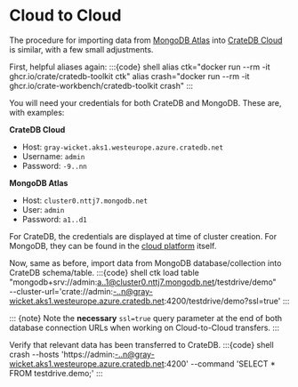# Cloud to Cloud

The procedure for importing data from [MongoDB Atlas] into [CrateDB Cloud] is
similar, with a few small adjustments.

First, helpful aliases again:
:::{code} shell
alias ctk="docker run --rm -it ghcr.io/crate/cratedb-toolkit ctk"
alias crash="docker run --rm -it ghcr.io/crate-workbench/cratedb-toolkit crash"
:::

You will need your credentials for both CrateDB and MongoDB. 
These are, with examples:

**CrateDB Cloud**
* Host: ```gray-wicket.aks1.westeurope.azure.cratedb.net```
* Username: ```admin```
* Password: ```-9..nn```

**MongoDB Atlas**
  * Host: ```cluster0.nttj7.mongodb.net```
  * User: ```admin```
  * Password: ```a1..d1```

For CrateDB, the credentials are displayed at time of cluster creation.
For MongoDB, they can be found in the [cloud platform] itself.

Now, same as before, import data from MongoDB database/collection into 
CrateDB schema/table.
:::{code} shell
ctk load table \
  "mongodb+srv://admin:a..1@cluster0.nttj7.mongodb.net/testdrive/demo" \
  --cluster-url='crate://admin:-..n@gray-wicket.aks1.westeurope.azure.cratedb.net:4200/testdrive/demo?ssl=true'
:::

::: {note}
Note the **necessary** `ssl=true` query parameter at the end of both database connection URLs
when working on Cloud-to-Cloud transfers.
:::

Verify that relevant data has been transferred to CrateDB.
:::{code} shell
crash --hosts 'https://admin:-..n@gray-wicket.aks1.westeurope.azure.cratedb.net:4200' --command 'SELECT * FROM testdrive.demo;'
:::



[cloud platform]: https://cloud.mongodb.com
[CrateDB Cloud]: https://console.cratedb.cloud/
[MongoDB Atlas]: https://www.mongodb.com/cloud/atlas

